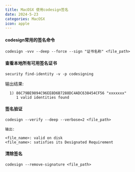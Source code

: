 ```yaml
---
title: MacOSX 使用codesign签名
date: 2024-5-23
categories: MacOSX
icon: apple
---
```


#### codesign常用的签名命令

```shell
codesign -vvv --deep --force --sign "证书名称" <file_path>
```

#### 查看本地所有可用签名证书

```shell
security find-identity -v -p codesigning
```

输出结果:

```shell
  1) 86C79BE9894C96EE8D6B7288DC4ADC638454CF56 "xxxxxxx"
     1 valid identities found
```


#### 签名验证

```
codesign --verify --deep --verbose=2 <file_path>

输出:

<file_name>: valid on disk
<file_name>: satisfies its Designated Requirement
```

#### 清除签名

```shell
codesign --remove-signature <file_path>
```